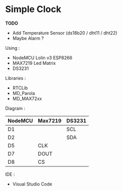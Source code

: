 # Simple Clock

**TODO**

- Add Temperature Sensor (ds18b20 / dht11 / dht22)
- Maybe Alarm ?

Using :

- NodeMCU Lolin v3 ESP8266
- MAX7219 Led Matrix
- DS3231

Libraries :

- RTCLib
- MD_Parola
- MD_MAX72xx

Diagram :

| NodeMCU | Max7219 | DS3231 |
| ------- | ------- | ------ |
| D1      |         | SCL    |
| D2      |         | SDA    |
| D5      | CLK     |        |
| D7      | DOUT    |        |
| D8      | CS      |        |

IDE :

- Visual Studio Code
